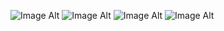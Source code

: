 

![Image Alt](https://github.com/turararara/ECG-App-Wifi-Ble-Internet/blob/master/Image/22.jpg?raw=true)
![Image Alt](https://github.com/turararara/ECG-App-Wifi-Ble-Internet/blob/master/33.jpg?raw=true)
![Image Alt](https://github.com/turararara/ECG-App-Wifi-Ble-Internet/blob/master/44.jpg?raw=true)
![Image Alt](https://github.com/turararara/ECG-App-Wifi-Ble-Internet/blob/master/55.jpg?raw=true)
